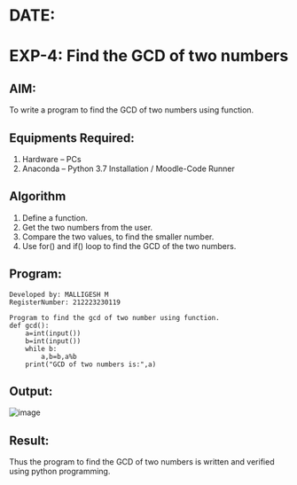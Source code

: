 # DATE:
# EXP-4: Find the GCD of two numbers

## AIM:
To write a program to find the GCD of two numbers using function.

## Equipments Required:
1. Hardware – PCs
2. Anaconda – Python 3.7 Installation / Moodle-Code Runner

## Algorithm
1. Define a function.
2. Get the two numbers from the user.
3. Compare the two values, to find the smaller number.
4. Use for() and if() loop to find the GCD of the two numbers.

## Program:
```
Developed by: MALLIGESH M
RegisterNumber: 212223230119
```
```
Program to find the gcd of two number using function.
def gcd():
    a=int(input())
    b=int(input())
    while b:
        a,b=b,a%b
    print("GCD of two numbers is:",a)
```

## Output:
![image](https://github.com/user-attachments/assets/309f0f7f-f3d0-4514-a9fe-5cc5bc779962)





## Result:
Thus the program to find the GCD of two numbers is written and verified using python programming.
